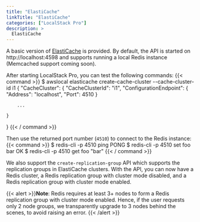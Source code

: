```yaml
---
title: "ElastiCache"
linkTitle: "ElastiCache"
categories: ["LocalStack Pro"]
description: >
  ElastiCache
---
```


A basic version of [ElastiCache](https://aws.amazon.com/elasticache/) is provided. By default, the API is started on http://localhost:4598 and supports running a local Redis instance (Memcached support coming soon).

After starting LocalStack Pro, you can test the following commands:
{{< command >}}
$ awslocal elasticache create-cache-cluster --cache-cluster-id i1
{
    "CacheCluster": {
        "CacheClusterId": "i1",
        "ConfigurationEndpoint": {
            "Address": "localhost",
            "Port": 4510
        }

        ...

    }
}
{{< / command >}}

Then use the returned port number (`4510`) to connect to the Redis instance:
{{< command >}}
$ redis-cli -p 4510 ping
PONG
$ redis-cli -p 4510 set foo bar
OK
$ redis-cli -p 4510 get foo
"bar"
{{< / command >}}

We also support the `create-replication-group` API which supports the replication groups in ElastiCache clusters. With the API, you can now have a Redis cluster, a Redis replication group with cluster mode disabled, and a Redis replication group with cluster mode enabled.

{{< alert >}}**Note**:
Redis requires at least 3+ nodes to form a Redis replication group with cluster mode enabled. Hence, if the user requests only 2 node groups, we transparently upgrade to 3 nodes behind the scenes, to avoid raising an error.
{{< /alert >}}
